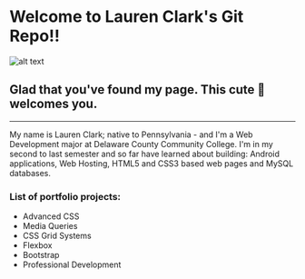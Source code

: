 # Welcome to Lauren Clark's Git Repo!!

![alt text](https://media.tenor.com/images/96538f8377043ab31b2b0e62bd821c06/tenor.gif "Cute Fox")

## Glad that you've found my page. This cute :fox_face: welcomes you.

---  

My name is Lauren Clark; native to Pennsylvania -   and I'm a Web Development major at Delaware County Community College. I'm in my second to last semester and so far have learned about building: Android applications, Web Hosting, HTML5 and CSS3 based web pages and MySQL databases.


### List of portfolio projects:

* Advanced CSS
* Media Queries
* CSS Grid Systems
* Flexbox
* Bootstrap
* Professional Development
